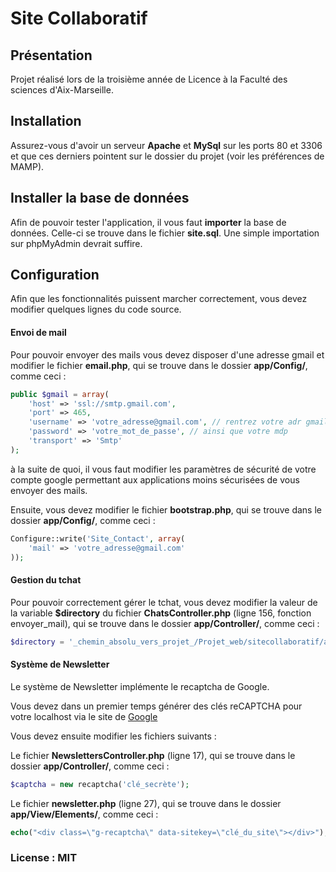 # Site Collaboratif

## Présentation

Projet réalisé lors de la troisième année de Licence à la Faculté des sciences d'Aix-Marseille.

## Installation

Assurez-vous d'avoir un serveur __Apache__ et __MySql__ sur les ports 80 et 3306 et que ces derniers pointent sur le dossier du projet (voir les préférences de MAMP).

## Installer la base de données

Afin de pouvoir tester l'application, il vous faut __importer__ la base de données.
Celle-ci se trouve dans le fichier __site.sql__. Une simple importation sur phpMyAdmin devrait suffire.

## Configuration

Afin que les fonctionnalités puissent marcher correctement, vous devez modifier quelques lignes du code source.

#### Envoi de mail

Pour pouvoir envoyer des mails vous devez disposer d'une adresse gmail et modifier le fichier __email.php__, qui se trouve dans le dossier __app/Config/__, comme ceci :

```php
public $gmail = array(
    'host' => 'ssl://smtp.gmail.com',
    'port' => 465,
    'username' => 'votre_adresse@gmail.com', // rentrez votre adr gmail
    'password' => 'votre_mot_de_passe', // ainsi que votre mdp
    'transport' => 'Smtp'
);
```

à la suite de quoi, il vous faut modifier les paramètres de sécurité de votre compte google permettant aux applications moins sécurisées de vous envoyer des mails.

Ensuite, vous devez modifier le fichier __bootstrap.php__, qui se trouve dans le dossier __app/Config/__, comme ceci :

```php
Configure::write('Site_Contact', array(
	'mail' => 'votre_adresse@gmail.com'
));
```

#### Gestion du tchat

Pour pouvoir correctement gérer le tchat, vous devez modifier la valeur de la variable __$directory__ du fichier __ChatsController.php__ (ligne 156, fonction envoyer_mail), qui se trouve dans le dossier __app/Controller/__, comme ceci :

```php
$directory = '_chemin_absolu_vers_projet_/Projet_web/sitecollaboratif/app/tmp/logs/' . $id . '.log';
```

#### Système de Newsletter

Le système de Newsletter implémente le recaptcha de Google.

Vous devez dans un premier temps générer des clés reCAPTCHA pour votre localhost via le site de [Google](https://www.google.com/recaptcha/intro/)

Vous devez ensuite modifier les fichiers suivants :

Le fichier __NewslettersController.php__ (ligne 17), qui se trouve dans le dossier __app/Controller/__, comme ceci :

```php
$captcha = new recaptcha('clé_secrète');
```

Le fichier __newsletter.php__ (ligne 27), qui se trouve dans le dossier __app/View/Elements/__, comme ceci :

```php
echo("<div class=\"g-recaptcha\" data-sitekey=\"clé_du_site\"></div>");
```

### License : MIT
